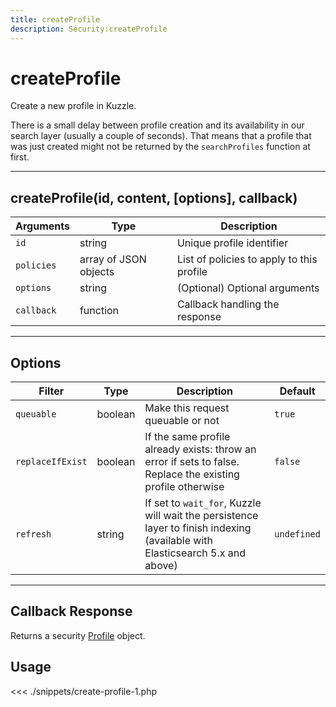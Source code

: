 ```yaml
---
title: createProfile
description: Security:createProfile
---
```


# createProfile

Create a new profile in Kuzzle.

<div class="alert alert-info">
There is a small delay between profile creation and its availability in our search layer (usually a couple of seconds).
That means that a profile that was just created might not be returned by the <code>searchProfiles</code> function at first.
</div>

---

## createProfile(id, content, [options], callback)

| Arguments  | Type                  | Description                               |
| ---------- | --------------------- | ----------------------------------------- |
| `id`       | string                | Unique profile identifier                 |
| `policies` | array of JSON objects | List of policies to apply to this profile |
| `options`  | string                | (Optional) Optional arguments             |
| `callback` | function              | Callback handling the response            |

---

## Options

| Filter           | Type    | Description                                                                                                                  | Default     |
| ---------------- | ------- | ---------------------------------------------------------------------------------------------------------------------------- | ----------- |
| `queuable`       | boolean | Make this request queuable or not                                                                                            | `true`      |
| `replaceIfExist` | boolean | If the same profile already exists: throw an error if sets to false. Replace the existing profile otherwise                  | `false`     |
| `refresh`        | string  | If set to `wait_for`, Kuzzle will wait the persistence layer to finish indexing (available with Elasticsearch 5.x and above) | `undefined` |

---

## Callback Response

Returns a security [Profile](/sdk/php/3/profile) object.

## Usage

<<< ./snippets/create-profile-1.php
